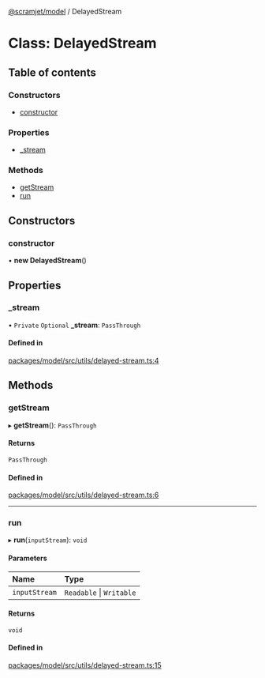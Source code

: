[@scramjet/model](../README.md) / DelayedStream

# Class: DelayedStream

## Table of contents

### Constructors

- [constructor](delayedstream.md#constructor)

### Properties

- [\_stream](delayedstream.md#_stream)

### Methods

- [getStream](delayedstream.md#getstream)
- [run](delayedstream.md#run)

## Constructors

### constructor

• **new DelayedStream**()

## Properties

### \_stream

• `Private` `Optional` **\_stream**: `PassThrough`

#### Defined in

[packages/model/src/utils/delayed-stream.ts:4](https://github.com/scramjet-cloud-platform/scramjet-csi-dev/blob/HEAD/packages/model/src/utils/delayed-stream.ts#L4)

## Methods

### getStream

▸ **getStream**(): `PassThrough`

#### Returns

`PassThrough`

#### Defined in

[packages/model/src/utils/delayed-stream.ts:6](https://github.com/scramjet-cloud-platform/scramjet-csi-dev/blob/HEAD/packages/model/src/utils/delayed-stream.ts#L6)

___

### run

▸ **run**(`inputStream`): `void`

#### Parameters

| Name | Type |
| :------ | :------ |
| `inputStream` | `Readable` \| `Writable` |

#### Returns

`void`

#### Defined in

[packages/model/src/utils/delayed-stream.ts:15](https://github.com/scramjet-cloud-platform/scramjet-csi-dev/blob/HEAD/packages/model/src/utils/delayed-stream.ts#L15)
